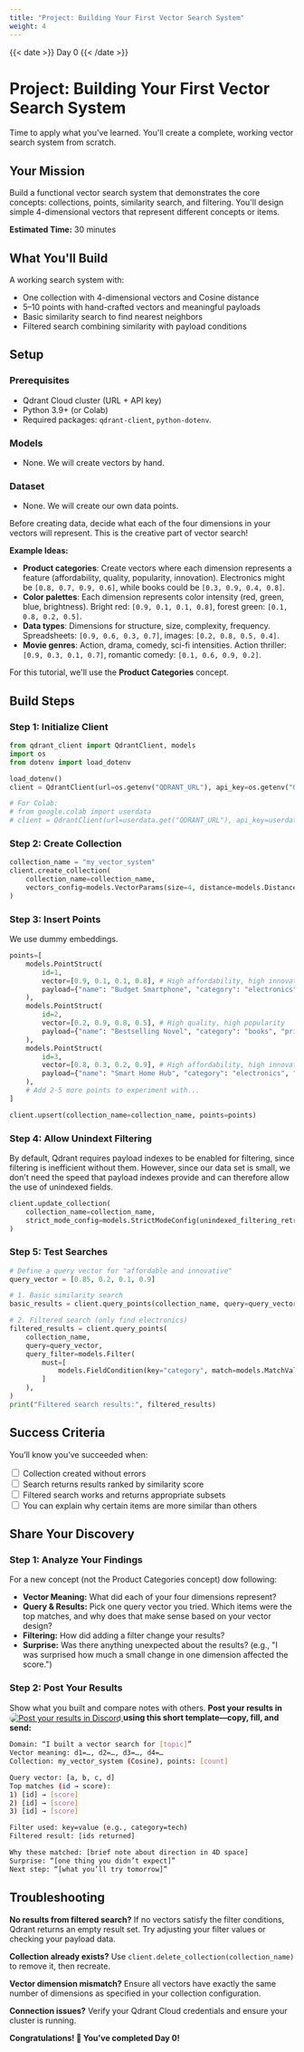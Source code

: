 ```yaml
---
title: "Project: Building Your First Vector Search System"
weight: 4
---
```


{{< date >}} Day 0 {{< /date >}}

# Project: Building Your First Vector Search System

Time to apply what you've learned. You'll create a complete, working vector search system from scratch.

## Your Mission

Build a functional vector search system that demonstrates the core concepts: collections, points, similarity search, and filtering. You'll design simple 4-dimensional vectors that represent different concepts or items.

**Estimated Time:** 30 minutes

## What You'll Build

A working search system with:
- One collection with 4-dimensional vectors and Cosine distance
- 5–10 points with hand-crafted vectors and meaningful payloads
- Basic similarity search to find nearest neighbors
- Filtered search combining similarity with payload conditions

## Setup

### Prerequisites
- Qdrant Cloud cluster (URL + API key)
- Python 3.9+ (or Colab)
- Required packages: `qdrant-client`, `python-dotenv`.

### Models
- None. We will create vectors by hand.

### Dataset
- None. We will create our own data points.

Before creating data, decide what each of the four dimensions in your vectors will represent. This is the creative part of vector search!

**Example Ideas:**
- **Product categories**: Create vectors where each dimension represents a feature (affordability, quality, popularity, innovation). Electronics might be `[0.8, 0.7, 0.9, 0.6]`, while books could be `[0.3, 0.9, 0.4, 0.8]`.
- **Color palettes**: Each dimension represents color intensity (red, green, blue, brightness). Bright red: `[0.9, 0.1, 0.1, 0.8]`, forest green: `[0.1, 0.8, 0.2, 0.5]`.
- **Data types**: Dimensions for structure, size, complexity, frequency. Spreadsheets: `[0.9, 0.6, 0.3, 0.7]`, images: `[0.2, 0.8, 0.5, 0.4]`.
- **Movie genres**: Action, drama, comedy, sci-fi intensities. Action thriller: `[0.9, 0.3, 0.1, 0.7]`, romantic comedy: `[0.1, 0.6, 0.9, 0.2]`.

For this tutorial, we'll use the **Product Categories** concept.

## Build Steps
### Step 1: Initialize Client
```python
from qdrant_client import QdrantClient, models
import os
from dotenv import load_dotenv

load_dotenv()
client = QdrantClient(url=os.getenv("QDRANT_URL"), api_key=os.getenv("QDRANT_API_KEY"))

# For Colab:
# from google.colab import userdata
# client = QdrantClient(url=userdata.get("QDRANT_URL"), api_key=userdata.get("QDRANT_API_KEY"))
```

### Step 2: Create Collection
```python
collection_name = "my_vector_system"
client.create_collection(
    collection_name=collection_name,
    vectors_config=models.VectorParams(size=4, distance=models.Distance.COSINE),
)
```

### Step 3: Insert Points

We use dummy embeddings.

```python
points=[
    models.PointStruct(
        id=1,
        vector=[0.9, 0.1, 0.1, 0.8], # High affordability, high innovation
        payload={"name": "Budget Smartphone", "category": "electronics", "price": 299},
    ),
    models.PointStruct(
        id=2,
        vector=[0.2, 0.9, 0.8, 0.5], # High quality, high popularity
        payload={"name": "Bestselling Novel", "category": "books", "price": 19},
    ),
    models.PointStruct(
        id=3,
        vector=[0.8, 0.3, 0.2, 0.9], # High affordability, high innovation (similar to ID 1)
        payload={"name": "Smart Home Hub", "category": "electronics", "price": 89},
    ),
    # Add 2-5 more points to experiment with...
]

client.upsert(collection_name=collection_name, points=points)
```

### Step 4: Allow Unindext Filtering

By default, Qdrant requires payload indexes to be enabled for filtering, since filtering is inefficient without them. However, since our data set is small, we don't need the speed that payload indexes provide and can therefore allow the use of unindexed fields.

```python
client.update_collection(
    collection_name=collection_name,
    strict_mode_config=models.StrictModeConfig(unindexed_filtering_retrieve=True),
)
```

### Step 5: Test Searches
```python
# Define a query vector for "affordable and innovative"
query_vector = [0.85, 0.2, 0.1, 0.9]

# 1. Basic similarity search
basic_results = client.query_points(collection_name, query=query_vector)

# 2. Filtered search (only find electronics)
filtered_results = client.query_points(
    collection_name,
    query=query_vector,
    query_filter=models.Filter(
        must=[
            models.FieldCondition(key="category", match=models.MatchValue(value="tech"))
        ]
    ),
)
print("Filtered search results:", filtered_results)
```

## Success Criteria

You’ll know you’ve succeeded when:

<input type="checkbox"> Collection created without errors  
<input type="checkbox"> Search returns results ranked by similarity score  
<input type="checkbox"> Filtered search works and returns appropriate subsets  
<input type="checkbox"> You can explain why certain items are more similar than others  


## Share Your Discovery

### Step 1: Analyze Your Findings
For a new concept (not the Product Categories concept) dow following:
- **Vector Meaning:** What did each of your four dimensions represent?
- **Query & Results:** Pick one query vector you tried. Which items were the top matches, and why does that make sense based on your vector design?
- **Filtering:** How did adding a filter change your results?
- **Surprise:** Was there anything unexpected about the results? (e.g., "I was surprised how much a small change in one dimension affected the score.")

### Step 2: Post Your Results

Show what you built and compare notes with others. **Post your results in** <a href="https://discord.com/invite/qdrant" target="_blank" rel="noopener noreferrer" aria-label="Qdrant Discord">
  <img src="https://img.shields.io/badge/Qdrant%20Discord-5865F2?style=flat&logo=discord&logoColor=white&labelColor=5865F2&color=5865F2"
       alt="Post your results in Discord"
       style="display:inline; margin:0; vertical-align:middle; border-radius:9999px;" />
</a> **using this short template—copy, fill, and send:**


```bash
Domain: “I built a vector search for [topic]”
Vector meaning: d1=…, d2=…, d3=…, d4=…
Collection: my_vector_system (Cosine), points: [count]

Query vector: [a, b, c, d]
Top matches (id → score): 
1) [id] → [score]
2) [id] → [score]
3) [id] → [score]

Filter used: key=value (e.g., category=tech)
Filtered result: [ids returned]

Why these matched: [brief note about direction in 4D space]
Surprise: “[one thing you didn’t expect]”
Next step: “[what you’ll try tomorrow]”
```


## Troubleshooting

**No results from filtered search?** If no vectors satisfy the filter conditions, Qdrant returns an empty result set. Try adjusting your filter values or checking your payload data.

**Collection already exists?** Use `client.delete_collection(collection_name)` to remove it, then recreate.

**Vector dimension mismatch?** Ensure all vectors have exactly the same number of dimensions as specified in your collection configuration.

**Connection issues?** Verify your Qdrant Cloud credentials and ensure your cluster is running. 

**Congratulations! 🎉 You've completed Day 0!**